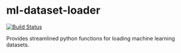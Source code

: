 # ml-dataset-loader
[![Build Status](https://travis-ci.org/RAMitchell/ml-dataset-loader.svg?branch=master)](https://travis-ci.org/RAMitchell/ml-dataset-loader)

Provides streamlined python functions for loading machine learning datasets.
